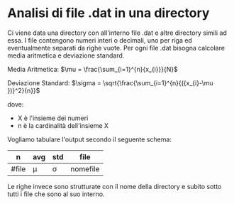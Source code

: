 # Analisi di file .dat in una directory

Ci viene data una directory con all'interno file .dat e altre directory simili ad essa. I file contengono numeri interi o decimali, uno per riga ed eventualmente separati da righe vuote. Per ogni file .dat bisogna calcolare media aritmetica e deviazione standard.

Media Aritmetica: $\mu = \frac{\sum_{i=1}^{n}{x_{i}}}{N}$

Deviazione Standard: $\sigma = \sqrt{\frac{\sum_{i=1}^{n}{({x_{i}-\mu })}^2}{n}}$



dove:
- X è l'insieme dei numeri	
- n è la cardinalità dell'insieme X

Vogliamo tabulare l'output secondo il seguente schema:

| n     | avg      | std      | file       |
|-------|----------|----------|------------|
| #file | μ        | σ        | nomefile   |

Le righe invece sono strutturate con il nome della directory e subito sotto tutti i file che sono al suo interno.

